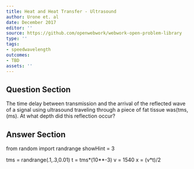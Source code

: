 ```yaml
---
title: Heat and Heat Transfer - Ultrasound
author: Urone et. al
date: December 2017
editor: ''
source: https://github.com/openwebwork/webwork-open-problem-library
type: ''
tags:
- speedwavelength
outcomes:
- TBD
assets: ''
---
```


## Question Section 

The time delay between transmission and the arrival of the reflected wave of a signal
using ultrasound traveling through a piece of fat tissue was(tms,(ms). At what depth
did this reflection occur?



## Answer Section

from random import randrange
showHint = 3

tms = randrange(.1,.3,0.01)
t = tms*(10**-3)
v = 1540
x = (v*t)/2